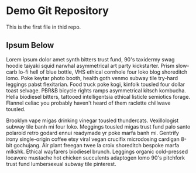 # Demo Git Repository

This is the first file in thid repo.

## Ipsum Below

Lorem ipsum dolor amet synth bitters trust fund, 90's taxidermy swag hoodie taiyaki squid narwhal asymmetrical art party kickstarter. Prism slow-carb lo-fi hell of blue bottle, VHS ethical cornhole four loko blog shoreditch lomo. Poke keytar photo booth, health goth venmo subway tile try-hard leggings pabst flexitarian. Food truck poke kogi, kinfolk tousled four dollar toast selvage. PBR&B bicycle rights ramps asymmetrical kitsch kombucha. Hella biodiesel bitters, tattooed intelligentsia ethical listicle semiotics forage. Flannel celiac you probably haven't heard of them raclette chillwave tousled.

Brooklyn vape migas drinking vinegar tousled thundercats. Vexillologist subway tile banh mi four loko. Meggings tousled migas trust fund palo santo polaroid retro godard ennui readymade yr poke marfa banh mi. Gentrify irony single-origin coffee etsy viral vegan crucifix microdosing cardigan 8-bit gochujang. Air plant freegan twee la croix shoreditch bespoke marfa mlkshk. Ethical wayfarers biodiesel brunch. Leggings organic cold-pressed locavore mustache hot chicken succulents adaptogen lomo 90's pitchfork trust fund lumbersexual subway tile pinterest.